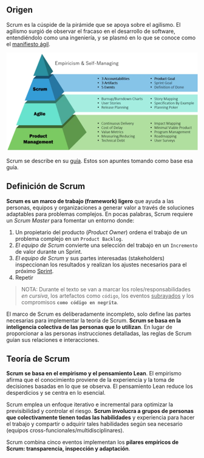 ## Origen
Scrum es la cúspide de la pirámide que se apoya sobre el agilismo. El agilismo surgió de observar el fracaso en el desarrollo de software, entendiéndolo como una ingeniería, y se plasmó en lo que se conoce como el [manifiesto ágil](https://agilemanifesto.org/iso/es/manifesto.html).

![Agile y Scrum](/imgs/agile-y-scrum.webp)

Scrum se describe en su [guía](https://scrumguides.org/). Estos son apuntes tomando como base esa guía.

## Definición de Scrum
**Scrum es un marco de trabajo (framework) ligero** que ayuda a las personas, equipos y organizaciones a generar valor a través de soluciones adaptables para problemas complejos.
En pocas palabras, Scrum requiere un _Scrum Master_ para fomentar un entorno donde:
1. Un propietario del producto (_Product Owner_) ordena el trabajo de un problema complejo en un `Product Backlog`.
2. _El equipo de Scrum_ convierte una selección del trabajo en un `Incremento` de valor durante un Sprint.
3. _El equipo de Scrum_ y sus partes interesadas (stakeholders) inspeccionan los resultados y realizan los ajustes necesarios para el próximo <span style="text-decoration: underline">Sprint</span>.
4. Repetir

> NOTA: Durante el texto se van a marcar los roles/responsabilidades _en cursiva_, los artefactos como `código`, los eventos <span style="text-decoration: underline">subrayados</span> y los compromisos **`como código en negrita`**.

El marco de Scrum es deliberadamente incompleto, solo define las partes necesarias para implementar la teoría de Scrum. **Scrum se basa en la inteligencia colectiva de las personas que lo utilizan**. En lugar de proporcionar a las personas instrucciones detalladas, las reglas de Scrum guían sus relaciones e interacciones.

## Teoría de Scrum
**Scrum se basa en el empirismo y el pensamiento Lean**. El empirismo afirma que el conocimiento proviene de la experiencia y la toma de decisiones basadas en lo que se observa. El pensamiento Lean reduce los desperdicios y se centra en lo esencial.

Scrum emplea un enfoque iterativo e incremental para optimizar la previsibilidad y controlar el riesgo. **Scrum involucra a grupos de personas que colectivamente tienen todas las habilidades** y experiencia para hacer el trabajo y compartir o adquirir tales habilidades según sea necesario (equipos cross-funcionales/multidisciplinares).

Scrum combina cinco eventos implementan los **pilares empíricos de Scrum: transparencia, inspección y adaptación**.